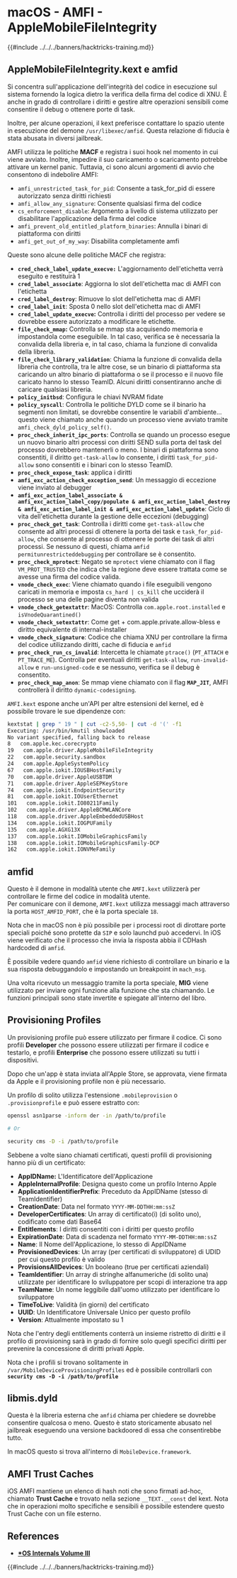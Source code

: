 # macOS - AMFI - AppleMobileFileIntegrity

{{#include ../../../banners/hacktricks-training.md}}

## AppleMobileFileIntegrity.kext e amfid

Si concentra sull'applicazione dell'integrità del codice in esecuzione sul sistema fornendo la logica dietro la verifica della firma del codice di XNU. È anche in grado di controllare i diritti e gestire altre operazioni sensibili come consentire il debug o ottenere porte di task.

Inoltre, per alcune operazioni, il kext preferisce contattare lo spazio utente in esecuzione del demone `/usr/libexec/amfid`. Questa relazione di fiducia è stata abusata in diversi jailbreak.

AMFI utilizza le politiche **MACF** e registra i suoi hook nel momento in cui viene avviato. Inoltre, impedire il suo caricamento o scaricamento potrebbe attivare un kernel panic. Tuttavia, ci sono alcuni argomenti di avvio che consentono di indebolire AMFI:

- `amfi_unrestricted_task_for_pid`: Consente a task_for_pid di essere autorizzato senza diritti richiesti
- `amfi_allow_any_signature`: Consente qualsiasi firma del codice
- `cs_enforcement_disable`: Argomento a livello di sistema utilizzato per disabilitare l'applicazione della firma del codice
- `amfi_prevent_old_entitled_platform_binaries`: Annulla i binari di piattaforma con diritti
- `amfi_get_out_of_my_way`: Disabilita completamente amfi

Queste sono alcune delle politiche MACF che registra:

- **`cred_check_label_update_execve:`** L'aggiornamento dell'etichetta verrà eseguito e restituirà 1
- **`cred_label_associate`**: Aggiorna lo slot dell'etichetta mac di AMFI con l'etichetta
- **`cred_label_destroy`**: Rimuove lo slot dell'etichetta mac di AMFI
- **`cred_label_init`**: Sposta 0 nello slot dell'etichetta mac di AMFI
- **`cred_label_update_execve`:** Controlla i diritti del processo per vedere se dovrebbe essere autorizzato a modificare le etichette.
- **`file_check_mmap`:** Controlla se mmap sta acquisendo memoria e impostandola come eseguibile. In tal caso, verifica se è necessaria la convalida della libreria e, in tal caso, chiama la funzione di convalida della libreria.
- **`file_check_library_validation`**: Chiama la funzione di convalida della libreria che controlla, tra le altre cose, se un binario di piattaforma sta caricando un altro binario di piattaforma o se il processo e il nuovo file caricato hanno lo stesso TeamID. Alcuni diritti consentiranno anche di caricare qualsiasi libreria.
- **`policy_initbsd`**: Configura le chiavi NVRAM fidate
- **`policy_syscall`**: Controlla le politiche DYLD come se il binario ha segmenti non limitati, se dovrebbe consentire le variabili d'ambiente... questo viene chiamato anche quando un processo viene avviato tramite `amfi_check_dyld_policy_self()`.
- **`proc_check_inherit_ipc_ports`**: Controlla se quando un processo esegue un nuovo binario altri processi con diritti SEND sulla porta del task del processo dovrebbero mantenerli o meno. I binari di piattaforma sono consentiti, il diritto `get-task-allow` lo consente, i diritti `task_for_pid-allow` sono consentiti e i binari con lo stesso TeamID.
- **`proc_check_expose_task`**: applica i diritti
- **`amfi_exc_action_check_exception_send`**: Un messaggio di eccezione viene inviato al debugger
- **`amfi_exc_action_label_associate & amfi_exc_action_label_copy/populate & amfi_exc_action_label_destroy & amfi_exc_action_label_init & amfi_exc_action_label_update`**: Ciclo di vita dell'etichetta durante la gestione delle eccezioni (debugging)
- **`proc_check_get_task`**: Controlla i diritti come `get-task-allow` che consente ad altri processi di ottenere la porta dei task e `task_for_pid-allow`, che consente al processo di ottenere le porte dei task di altri processi. Se nessuno di questi, chiama `amfid permitunrestricteddebugging` per controllare se è consentito.
- **`proc_check_mprotect`**: Negato se `mprotect` viene chiamato con il flag `VM_PROT_TRUSTED` che indica che la regione deve essere trattata come se avesse una firma del codice valida.
- **`vnode_check_exec`**: Viene chiamato quando i file eseguibili vengono caricati in memoria e imposta `cs_hard | cs_kill` che ucciderà il processo se una delle pagine diventa non valida
- **`vnode_check_getextattr`**: MacOS: Controlla `com.apple.root.installed` e `isVnodeQuarantined()`
- **`vnode_check_setextattr`**: Come get + com.apple.private.allow-bless e diritto equivalente di internal-installer
- &#x20;**`vnode_check_signature`**: Codice che chiama XNU per controllare la firma del codice utilizzando diritti, cache di fiducia e `amfid`
- &#x20;**`proc_check_run_cs_invalid`**: Intercetta le chiamate `ptrace()` (`PT_ATTACH` e `PT_TRACE_ME`). Controlla per eventuali diritti `get-task-allow`, `run-invalid-allow` e `run-unsigned-code` e se nessuno, verifica se il debug è consentito.
- **`proc_check_map_anon`**: Se mmap viene chiamato con il flag **`MAP_JIT`**, AMFI controllerà il diritto `dynamic-codesigning`.

`AMFI.kext` espone anche un'API per altre estensioni del kernel, ed è possibile trovare le sue dipendenze con:
```bash
kextstat | grep " 19 " | cut -c2-5,50- | cut -d '(' -f1
Executing: /usr/bin/kmutil showloaded
No variant specified, falling back to release
8   com.apple.kec.corecrypto
19   com.apple.driver.AppleMobileFileIntegrity
22   com.apple.security.sandbox
24   com.apple.AppleSystemPolicy
67   com.apple.iokit.IOUSBHostFamily
70   com.apple.driver.AppleUSBTDM
71   com.apple.driver.AppleSEPKeyStore
74   com.apple.iokit.EndpointSecurity
81   com.apple.iokit.IOUserEthernet
101   com.apple.iokit.IO80211Family
102   com.apple.driver.AppleBCMWLANCore
118   com.apple.driver.AppleEmbeddedUSBHost
134   com.apple.iokit.IOGPUFamily
135   com.apple.AGXG13X
137   com.apple.iokit.IOMobileGraphicsFamily
138   com.apple.iokit.IOMobileGraphicsFamily-DCP
162   com.apple.iokit.IONVMeFamily
```
## amfid

Questo è il demone in modalità utente che `AMFI.kext` utilizzerà per controllare le firme del codice in modalità utente.\
Per comunicare con il demone, `AMFI.kext` utilizza messaggi mach attraverso la porta `HOST_AMFID_PORT`, che è la porta speciale `18`.

Nota che in macOS non è più possibile per i processi root di dirottare porte speciali poiché sono protette da `SIP` e solo launchd può accedervi. In iOS viene verificato che il processo che invia la risposta abbia il CDHash hardcoded di `amfid`.

È possibile vedere quando `amfid` viene richiesto di controllare un binario e la sua risposta debuggandolo e impostando un breakpoint in `mach_msg`.

Una volta ricevuto un messaggio tramite la porta speciale, **MIG** viene utilizzato per inviare ogni funzione alla funzione che sta chiamando. Le funzioni principali sono state invertite e spiegate all'interno del libro.

## Provisioning Profiles

Un provisioning profile può essere utilizzato per firmare il codice. Ci sono profili **Developer** che possono essere utilizzati per firmare il codice e testarlo, e profili **Enterprise** che possono essere utilizzati su tutti i dispositivi.

Dopo che un'app è stata inviata all'Apple Store, se approvata, viene firmata da Apple e il provisioning profile non è più necessario.

Un profilo di solito utilizza l'estensione `.mobileprovision` o `.provisionprofile` e può essere estratto con:
```bash
openssl asn1parse -inform der -in /path/to/profile

# Or

security cms -D -i /path/to/profile
```
Sebbene a volte siano chiamati certificati, questi profili di provisioning hanno più di un certificato:

- **AppIDName:** L'Identificatore dell'Applicazione
- **AppleInternalProfile**: Designa questo come un profilo Interno Apple
- **ApplicationIdentifierPrefix**: Preceduto da AppIDName (stesso di TeamIdentifier)
- **CreationDate**: Data nel formato `YYYY-MM-DDTHH:mm:ssZ`
- **DeveloperCertificates**: Un array di certificato(i) (di solito uno), codificato come dati Base64
- **Entitlements**: I diritti consentiti con i diritti per questo profilo
- **ExpirationDate**: Data di scadenza nel formato `YYYY-MM-DDTHH:mm:ssZ`
- **Name**: Il Nome dell'Applicazione, lo stesso di AppIDName
- **ProvisionedDevices**: Un array (per certificati di sviluppatore) di UDID per cui questo profilo è valido
- **ProvisionsAllDevices**: Un booleano (true per certificati aziendali)
- **TeamIdentifier**: Un array di stringhe alfanumeriche (di solito una) utilizzate per identificare lo sviluppatore per scopi di interazione tra app
- **TeamName**: Un nome leggibile dall'uomo utilizzato per identificare lo sviluppatore
- **TimeToLive**: Validità (in giorni) del certificato
- **UUID**: Un Identificatore Universale Unico per questo profilo
- **Version**: Attualmente impostato su 1

Nota che l'entry degli entitlements conterrà un insieme ristretto di diritti e il profilo di provisioning sarà in grado di fornire solo quegli specifici diritti per prevenire la concessione di diritti privati Apple.

Nota che i profili si trovano solitamente in `/var/MobileDeviceProvisioningProfiles` ed è possibile controllarli con **`security cms -D -i /path/to/profile`**

## **libmis.dyld**

Questa è la libreria esterna che `amfid` chiama per chiedere se dovrebbe consentire qualcosa o meno. Questo è stato storicamente abusato nel jailbreak eseguendo una versione backdoored di essa che consentirebbe tutto.

In macOS questo si trova all'interno di `MobileDevice.framework`.

## AMFI Trust Caches

iOS AMFI mantiene un elenco di hash noti che sono firmati ad-hoc, chiamato **Trust Cache** e trovato nella sezione `__TEXT.__const` del kext. Nota che in operazioni molto specifiche e sensibili è possibile estendere questo Trust Cache con un file esterno.

## References

- [**\*OS Internals Volume III**](https://newosxbook.com/home.html)

{{#include ../../../banners/hacktricks-training.md}}
